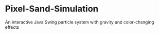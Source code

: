 # Pixel-Sand-Simulation
An interactive Java Swing particle system with gravity and color-changing effects
